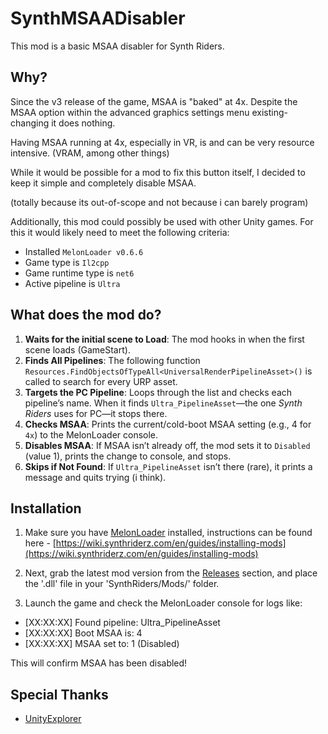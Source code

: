 # SynthMSAADisabler

This mod is a basic MSAA disabler for Synth Riders.

## Why?

Since the v3 release of the game, MSAA is "baked" at 4x. Despite the MSAA option within the advanced graphics settings menu existing-changing it does nothing.

Having MSAA running at 4x, especially in VR, is and can be very resource intensive. (VRAM, among other things)

While it would be possible for a mod to fix this button itself, I decided to keep it simple and completely disable MSAA. 

(totally because its out-of-scope and not because i can barely program)

Additionally, this mod could possibly be used with other Unity games. For this it would likely need to meet the following criteria:

- Installed `MelonLoader v0.6.6`
- Game type is `Il2cpp`
- Game runtime type is `net6`
- Active pipeline is `Ultra`

## What does the mod do?

1. **Waits for the initial scene to Load**: The mod hooks in when the first scene loads (GameStart).
2. **Finds All Pipelines**: The following function `Resources.FindObjectsOfTypeAll<UniversalRenderPipelineAsset>()` is called to search for every URP asset.
3. **Targets the PC Pipeline**: Loops through the list and checks each pipeline’s name. When it finds `Ultra_PipelineAsset`—the one *Synth Riders* uses for PC—it stops there.
4. **Checks MSAA**: Prints the current/cold-boot MSAA setting (e.g., 4 for `4x`) to the MelonLoader console.
5. **Disables MSAA**: If MSAA isn’t already off, the mod sets it to `Disabled` (value 1), prints the change to console, and stops.
6. **Skips if Not Found**: If `Ultra_PipelineAsset` isn’t there (rare), it prints a message and quits trying (i think).

## Installation

1. Make sure you have [MelonLoader](https://melonwiki.xyz/) installed, instructions can be found here - [https://wiki.synthriderz.com/en/guides/installing-mods](https://wiki.synthriderz.com/en/guides/installing-mods)

22. Next, grab the latest mod version from the [Releases](https://github.com/kirtide/SynthMSAADisabler/releases) section, and place the '.dll' file in your 'SynthRiders/Mods/' folder.

3. Launch the game and check the MelonLoader console for logs like:

- [XX:XX:XX] Found pipeline: Ultra_PipelineAsset
- [XX:XX:XX] Boot MSAA is: 4
- [XX:XX:XX] MSAA set to: 1 (Disabled)

This will confirm MSAA has been disabled!

## Special Thanks

- [UnityExplorer](https://github.com/sinai-dev/UnityExplorer)
